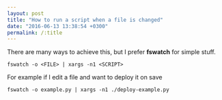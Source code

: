 ```yaml
---
layout: post
title: "How to run a script when a file is changed"
date: "2016-06-13 13:38:54 +0300"
permalink: /:title
---
```


There are many ways to achieve this, but I prefer **fswatch** for simple stuff.

    fswatch -o <FILE> | xargs -n1 <SCRIPT>

For example if I edit a file and want to deploy it on save

    fswatch -o example.py | xargs -n1 ./deploy-example.py
